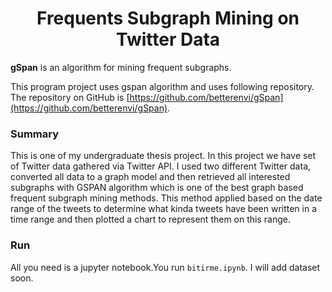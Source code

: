# <div align = center>Frequents Subgraph Mining on Twitter Data</div>

**gSpan** is an algorithm for mining frequent subgraphs.

This program project uses gspan algorithm and uses following repository. The repository on GitHub is [https://github.com/betterenvi/gSpan](https://github.com/betterenvi/gSpan).

### Summary
This is one of my undergraduate thesis project. In this project we have set of Twitter
data gathered via Twitter API. I used two different Twitter data, converted all data
to a graph model and then retrieved all interested subgraphs with GSPAN algorithm
which is one of the best graph based frequent subgraph mining methods. This method
applied based on the date range of the tweets to determine what kinda tweets have
been written in a time range and then plotted a chart to represent them on this range.

### Run
All you need is a jupyter notebook.You run ```bitirme.ipynb```. I will add dataset soon.
